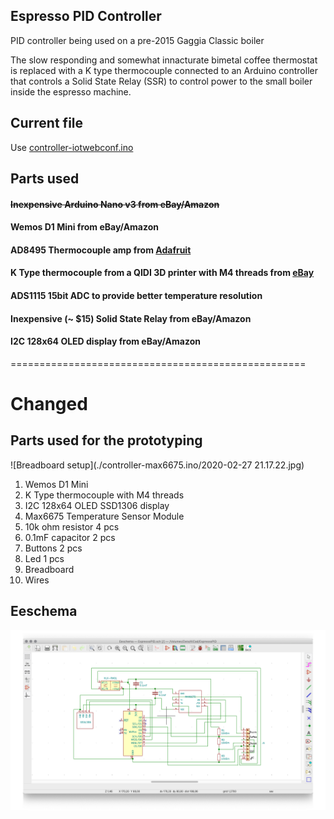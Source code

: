 ## Espresso PID Controller
PID controller being used on a pre-2015 Gaggia Classic boiler

The slow responding and somewhat innacturate bimetal coffee thermostat is replaced with a K type thermocouple
connected to an Arduino controller that controls a Solid State Relay (SSR) to control power to the small boiler inside
the espresso machine.

## Current file
Use [controller-iotwebconf.ino](https://github.com/shmick/Espresso-PID-Controller/blob/master/controller-iotwebconf.ino)

## Parts used
#### ~~Inexpensive Arduino Nano v3 from eBay/Amazon~~
#### Wemos D1 Mini from eBay/Amazon
#### AD8495 Thermocouple amp from [Adafruit](https://www.adafruit.com/product/1778)
#### K Type thermocouple from a QIDI 3D printer with M4 threads from [eBay](https://www.ebay.ca/itm/QIDI-TECHNOLOGY-high-quality-thermocouple-sensor-for-3d-printer-Screw-thread-M4/332233484894)
#### ADS1115 15bit ADC to provide better temperature resolution
#### Inexpensive (~ $15) Solid State Relay from eBay/Amazon
#### I2C 128x64 OLED display from eBay/Amazon 


===================================================

# Changed
## Parts used for the prototyping
![Breadboard setup](./controller-max6675.ino/2020-02-27 21.17.22.jpg)
1. Wemos D1 Mini
1. K Type thermocouple with M4 threads
1. I2C 128x64 OLED SSD1306 display
1. Max6675 Temperature Sensor Module
1. 10k ohm resistor 4 pcs
1. 0.1mF capacitor 2 pcs
1. Buttons 2 pcs
1. Led 1 pcs
1. Breadboard
1. Wires

## Eeschema 
![Eeschema](./controller-max6675.ino/EeschemaEspressoPID.png)